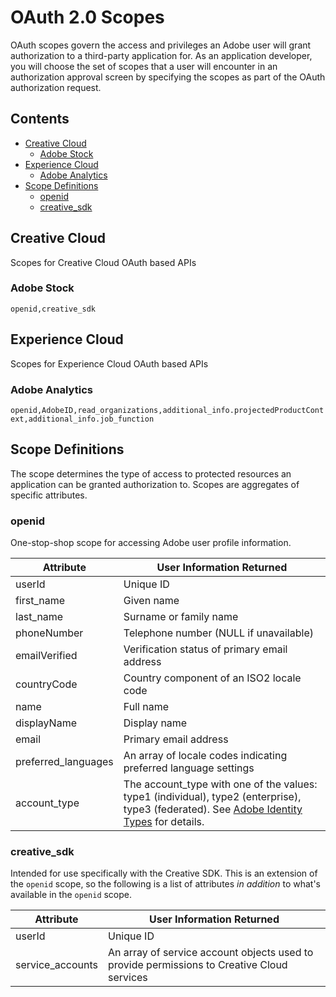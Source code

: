 # OAuth 2.0 Scopes

OAuth scopes govern the access and privileges an Adobe user will grant authorization to a third-party application for. As an application developer, you will choose the set of scopes that a user will encounter in an authorization approval screen by specifying the scopes as part of the OAuth authorization request. 

<!-- START doctoc generated TOC please keep comment here to allow auto update -->
<!-- DON'T EDIT THIS SECTION, INSTEAD RE-RUN doctoc TO UPDATE -->
## Contents

- [Creative Cloud](#creative-cloud)
  - [Adobe Stock](#adobe-stock)
- [Experience Cloud](#experience-cloud)
  - [Adobe Analytics](#adobe-analytics)
- [Scope Definitions](#scope-definitions)
  - [openid](#openid)
  - [creative_sdk](#creative_sdk)

<!-- END doctoc generated TOC please keep comment here to allow auto update -->

## Creative Cloud
Scopes for Creative Cloud OAuth based APIs

### Adobe Stock
`openid,creative_sdk`



## Experience Cloud
Scopes for Experience Cloud OAuth based APIs

### Adobe Analytics
`openid,AdobeID,read_organizations,additional_info.projectedProductContext,additional_info.job_function`



## Scope Definitions
The scope determines the type of access to protected resources an application can be granted authorization to. Scopes are aggregates of specific attributes.  

### openid

One-stop-shop scope for accessing Adobe user profile information. 

|Attribute|User Information Returned|
|---|---|
|userId|Unique ID|
|first_name|Given name|
|last_name|Surname or family name|
|phoneNumber|Telephone number (NULL if unavailable)|
|emailVerified|Verification status of primary email address|
|countryCode|Country component of an ISO2 locale code|
|name|Full name|
|displayName|Display name|
|email|Primary email address|
|preferred_languages|An array of locale codes indicating preferred language settings|
|account_type|The account_type with one of the values: type1 (individual), type2 (enterprise), type3 (federated). See [Adobe Identity Types](https://helpx.adobe.com/enterprise/using/identity.html) for details.|

### creative_sdk

Intended for use specifically with the Creative SDK. This is an extension of the `openid` scope, so the following is a list of attributes *in addition* to what's available in the `openid` scope. 

|Attribute|User Information Returned|
|---|---|
|userId|Unique ID|
|service_accounts|An array of service account objects used to provide permissions to Creative Cloud services|
